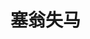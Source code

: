 # 塞翁失马

<SaiWengStory />

<script setup>
import SaiWengStory from '../components/SaiWengStory.vue'
</script>